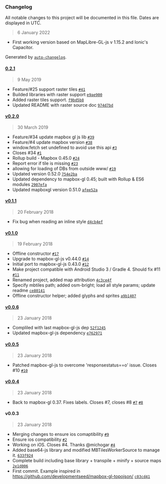 ### Changelog

All notable changes to this project will be documented in this file. Dates are displayed in UTC.


> 6 January 2022

- First working version based on MapLibre-GL-js v 1.15.2 and Ionic's Capacitor.

Generated by [`auto-changelog`](https://github.com/CookPete/auto-changelog).

#### [0.2.1](https://github.com/oscarfonts/mapbox-gl-cordova-offline/compare/v0.2.0...0.2.1)

> 9 May 2019

- Feature/#25 support raster tiles [`#41`](https://github.com/oscarfonts/mapbox-gl-cordova-offline/pull/41)
- Builded libraries with raster support [`e9ae900`](https://github.com/oscarfonts/mapbox-gl-cordova-offline/commit/e9ae900475403c4ffe7ba977ee035336c006be75)
- Added raster tiles support. [`f9bd5b8`](https://github.com/oscarfonts/mapbox-gl-cordova-offline/commit/f9bd5b801fa8b23eb22d268d3929b8b4f86fbf0b)
- Updated README with raster source doc [`974d7bd`](https://github.com/oscarfonts/mapbox-gl-cordova-offline/commit/974d7bd0a4a15447b8abab4342d3ff64f0fdd74f)

#### [v0.2.0](https://github.com/oscarfonts/mapbox-gl-cordova-offline/compare/v0.1.1...v0.2.0)

> 30 March 2019

- Feature/#34 update mapbox gl js lib [`#39`](https://github.com/oscarfonts/mapbox-gl-cordova-offline/pull/39)
- Feature/#4 update mapbox version [`#38`](https://github.com/oscarfonts/mapbox-gl-cordova-offline/pull/38)
-  window.fetch set undefined to avoid use this api [`#3`](https://github.com/oscarfonts/mapbox-gl-cordova-offline/pull/3)
- Closes #34  [`#1`](https://github.com/oscarfonts/mapbox-gl-cordova-offline/pull/1)
- Rollup build - Mapbox 0.45.0 [`#24`](https://github.com/oscarfonts/mapbox-gl-cordova-offline/pull/24)
- Report error if tile is missing [`#23`](https://github.com/oscarfonts/mapbox-gl-cordova-offline/pull/23)
- allowing for loading of DBs from outside www/ [`#19`](https://github.com/oscarfonts/mapbox-gl-cordova-offline/pull/19)
- Updated version 0.52.0 [`754e2ba`](https://github.com/oscarfonts/mapbox-gl-cordova-offline/commit/754e2ba3d99e5436a1e46421acc3c80c9428aecf)
- Updated dependency to mapbox-gl 0.45; built with Rollup & ES6 modules [`2907efa`](https://github.com/oscarfonts/mapbox-gl-cordova-offline/commit/2907efa9d046fbc13acc8660d9ea424bd5c885a0)
- Updated mapboxgl version 0.51.0 [`afee52a`](https://github.com/oscarfonts/mapbox-gl-cordova-offline/commit/afee52a2feed235c7ff0903af9d624d07a03518f)

#### [v0.1.1](https://github.com/oscarfonts/mapbox-gl-cordova-offline/compare/v0.1.0...v0.1.1)

> 20 February 2018

- Fix bug when reading an inline style [`d4cb4ef`](https://github.com/oscarfonts/mapbox-gl-cordova-offline/commit/d4cb4ef4c41ccca08a71494397150bf93ffe36a3)

#### [v0.1.0](https://github.com/oscarfonts/mapbox-gl-cordova-offline/compare/v0.0.6...v0.1.0)

> 19 February 2018

- Offline constructor [`#17`](https://github.com/oscarfonts/mapbox-gl-cordova-offline/pull/17)
- Upgrade to mapbox-gl-js v0.44.0 [`#14`](https://github.com/oscarfonts/mapbox-gl-cordova-offline/pull/14)
- Initial port to mapbox-gl-js 0.43.0 [`#12`](https://github.com/oscarfonts/mapbox-gl-cordova-offline/pull/12)
- Make project compatible with Android Studio 3 / Gradle 4. Should fix #11 [`#11`](https://github.com/oscarfonts/mapbox-gl-cordova-offline/issues/11)
- Renamed project, added map attribution [`4c3ce4f`](https://github.com/oscarfonts/mapbox-gl-cordova-offline/commit/4c3ce4f8f4e45b7e49c514363769a57ba71999d6)
- Specify mbtiles path; added osm-bright; load all style params; update readme [`ce80141`](https://github.com/oscarfonts/mapbox-gl-cordova-offline/commit/ce801417e0f4aa00bd9fc9540c7e050926f7fe03)
- Offline constructor helper; added glyphs and sprites [`a9b1407`](https://github.com/oscarfonts/mapbox-gl-cordova-offline/commit/a9b14074e85da965fde93c3191d3fffd2ad96702)

#### [v0.0.6](https://github.com/oscarfonts/mapbox-gl-cordova-offline/compare/v0.0.5...v0.0.6)

> 23 January 2018

- Compliled with last mapbox-gl-js dep [`52f1245`](https://github.com/oscarfonts/mapbox-gl-cordova-offline/commit/52f1245cf62b5228f2e7c20f08788e43a5b73023)
- Updated mapbox-gl-js dependency [`e762971`](https://github.com/oscarfonts/mapbox-gl-cordova-offline/commit/e762971da351d3b672628084185df8733d450a39)

#### [v0.0.5](https://github.com/oscarfonts/mapbox-gl-cordova-offline/compare/v0.0.4...v0.0.5)

> 23 January 2018

- Patched mapbox-gl-js to overcome 'responsestatus==o' issue. Closes #10 [`#10`](https://github.com/oscarfonts/mapbox-gl-cordova-offline/issues/10)

#### [v0.0.4](https://github.com/oscarfonts/mapbox-gl-cordova-offline/compare/v0.0.3...v0.0.4)

> 23 January 2018

- Back to mapbox-gl 0.37. Fixes labels. Closes #7, closes #8 [`#7`](https://github.com/oscarfonts/mapbox-gl-cordova-offline/issues/7) [`#8`](https://github.com/oscarfonts/mapbox-gl-cordova-offline/issues/8)

#### v0.0.3

> 23 January 2018

- Merging changes to ensure ios comaptibility [`#9`](https://github.com/oscarfonts/mapbox-gl-cordova-offline/pull/9)
- Ensure ios compatibility [`#2`](https://github.com/oscarfonts/mapbox-gl-cordova-offline/pull/2)
- Working on iOS. Closes #4. Thanks @michogar [`#4`](https://github.com/oscarfonts/mapbox-gl-cordova-offline/issues/4)
- Added base64-js library and modified MBTilesWorkerSource to manage it. [`633f924`](https://github.com/oscarfonts/mapbox-gl-cordova-offline/commit/633f92481244b3a2f8b04caa80b76c6ee1ad61dc)
- Complete build including base library + transpile + minify + source maps [`2e1d006`](https://github.com/oscarfonts/mapbox-gl-cordova-offline/commit/2e1d0066be182a1f25741268c03e51ce1d1a2a1b)
- First commit. Example inspired in https://github.com/developmentseed/mapbox-gl-topojson/ [`c03cd41`](https://github.com/oscarfonts/mapbox-gl-cordova-offline/commit/c03cd410e58d3674b89aa5be3b0632f63885263f)
